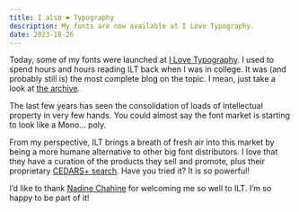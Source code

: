 ```yaml
---
title: I also ❤️ Typography
description: My fonts are now available at I Love Typography.
date: 2023-10-26
---
```

Today, some of my fonts were launched at [I Love Typography](https://fonts.ilovetypography.com/fonts/harbor-type). I used to spend hours and hours reading ILT back when I was in college. It was (and probably still is) the most complete blog on the topic. I mean, just take a look at [the archive](https://ilovetypography.com/contents/). 

The last few years has seen the consolidation of loads of intellectual property in very few hands. You could almost say the font market is starting to look like a Mono... poly. 

From my perspective, ILT brings a breath of fresh air into this market by being a more humane alternative to other big font distributors. I love that they have a curation of the products they sell and promote, plus their proprietary [CEDARS+ search](https://fonts.ilovetypography.com/cedars). Have you tried it? It is so powerful!

I’d like to thank [Nadine Chahine](https://fonts.ilovetypography.com/about/meet-the-team) for welcoming me so well to ILT. I’m so happy to be part of it!


